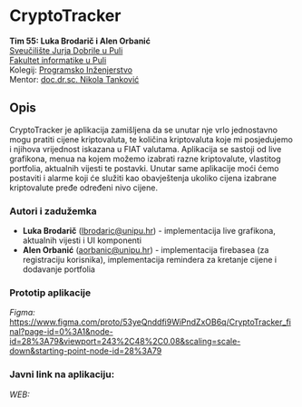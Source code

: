 # CryptoTracker

**Tim 55: Luka Brodarič i Alen Orbanić <br />**
[Sveučilište Jurja Dobrile u Puli](https://www.unipu.hr/)<br />
[Fakultet informatike u Puli](https://fipu.unipu.hr/) <br />
Kolegij: [Programsko Inženjerstvo](https://www.notion.so/fiputreca/Programsko-in-enjerstvo-e353945331df468e8382cdad1e91c4b8) <br />
Mentor: [doc.dr.sc. Nikola Tanković](https://www.notion.so/Kontakt-stranica-875574d1b92248b1a8e90dae52cd29a9)<br />

## Opis

CryptoTracker je aplikacija zamišljena da se unutar nje vrlo jednostavno mogu pratiti cijene kriptovaluta, te količina kriptovaluta koje mi posjedujemo i njihova vrijednost iskazana u FIAT valutama. Aplikacija se sastoji od live grafikona, menua na kojem možemo izabrati razne kriptovalute, vlastitog portfolia, aktualnih vijesti te postavki. Unutar same aplikacije moći ćemo postaviti i alarme koji će služiti kao obavještenja ukoliko cijena izabrane kriptovalute pređe određeni nivo cijene.

### Autori i zadužemka

- **Luka Brodarič** (lbrodaric@unipu.hr) - implementacija live grafikona, aktualnih vijesti i UI komponenti
- **Alen Orbanić** (aorbanic@unipu.hr) - implementacija firebasea (za registraciju korisnika), implementacija remindera za kretanje cijene i dodavanje portfolia

### Prototip aplikacije

_Figma:_ https://www.figma.com/proto/53yeQnddfi9WiPndZxOB6q/CryptoTracker_final?page-id=0%3A1&node-id=28%3A79&viewport=243%2C48%2C0.08&scaling=scale-down&starting-point-node-id=28%3A79

### Javni link na aplikaciju:

_WEB:_
